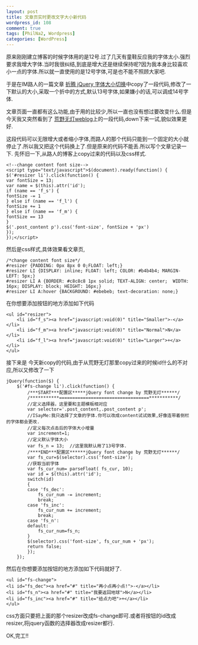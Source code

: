 ```yaml
--- 
layout: post
title: 文章页实时更改文字大小新代码
wordpress_id: 108
comment: true
tags: [PhilNa2, Wordpress]
categories: [WordPress]
---
```

原来刚刚建立博客的时候字体用的是12号.过了几天有童鞋反应我的字体太小.强烈要求我增大字体.当时我很纠结,到底是增大还是继续保持呢?因为我本身比较喜欢小一点的字体.所以就一直使用的是12号字体,可是也不能不照顾大家吧.

于是在IM路人的一篇文章
[折腾 jQuery 字体大小切换](http://imluren.com/2011/01/jquery-change-font-size.html)中copy了一段代码,修改了一下默认的大小,采取一个折中的方式,默认13号字体,如果嫌小的话,可以调成14号字体.

文章页面一直都有这么功能,由于用的比较少,所以一直也没有想过要改变什么.但是今天我又突然看到了 [荒野无灯weblog](http://www.ihacklog.com/wordpress/wpskills/jquery-fontsize-change-script-for-wordpress.html)上的一段代码,down下来一试,貌似效果更好.

这段代码可以无限增大或者缩小字体,而路人的那个代码只能到一个固定的大小就停止了.所以我又把这个代码换上了.但是原来的代码不能丢.所以写个文章记录一下.
先怀旧一下,从路人的博客上copy过来的代码以及css样式.

    <!--change content font size-->
    <script type="text/javascript">$(document).ready(function() {
    $('#resizer li').click(function() {
    var fontSize = 13;
    var name = $(this).attr('id');
    if (name == 'f_s') {
    fontSize -= 1
    } else if (name == 'f_l') {
    fontSize += 1
    } else if (name == 'f_m') {
    fontSize == 13
    }
    $('.post_content p').css('font-size', fontSize + 'px')
    });
    });</script>
    
然后是css样式,具体效果看文章页,

    /*change content font size*/
    #resizer {PADDING: 0px 8px 0 0;FLOAT: left;}
    #resizer LI {DISPLAY: inline; FLOAT: left; COLOR: #b4b4b4; MARGIN-LEFT: 5px;}
    #resizer LI A {BORDER: #c8c8c8 1px solid; TEXT-ALIGN: center;  WIDTH: 16px; DISPLAY: block; HEIGHT: 16px;}
    #resizer LI A:hover {BACKGROUND: #ebebeb; text-decoration: none;}
    
在你想要添加按钮的地方添加如下代码

    <ul id="resizer">
        <li id="f_s"><a href="javascript:void(0)" title="Smaller">-</a></li>
        <li id="f_m"><a href="javascript:void(0)" title="Normal">N</a></li>
        <li id="f_l"><a href="javascript:void(0)" title="Larger">+</a></li>
    </ul>

接下来是 今天新copy的代码,由于从荒野无灯那里copy过来的时候id什么的不对应,所以又修改了一下

    jQuery(function($) {
        $('#fs-change li').click(function() {
            /***START***配置区*****jQuery font change by 荒野无灯******/
            /***********==================================***********/
            //定义选择器，这里要和主题模板相对应
            var selector='.post_content,.post_content p';
            //ISayMe:我只选择了文章的字体.你可以改成content试试效果,好像连带着侧栏的字体都会更改.
            //定义每次点击后的字体大小增量
            var increment=1;
            //定义默认字体大小
            var fs_n = 13;  //这里我默认用了13号字体.
            /****END***配置区******jQuery font change by 荒野无灯******/
            var fs_cur=$(selector).css('font-size');
            //获取当前字体
            var fs_cur_num= parseFloat( fs_cur, 10);
            var id = $(this).attr('id');
            switch(id)
            {
            case 'fs_dec':
                fs_cur_num -= increment;
                break;
            case 'fs_inc':
                fs_cur_num += increment;
                break;
            case 'fs_n':
            default:
                fs_cur_num=fs_n;
            }
            $(selector).css('font-size', fs_cur_num + 'px');
            return false;
            });
        });
        
然后在你想要添加按钮的地方添加如下代码就好了.

    <ul id="fs-change">
    <li id="fs_dec"><a href="#" title="再小点再小点!">-</a></li>
    <li id="fs_n"><a href="#" title="我要返回地球">N</a></li>
    <li id="fs_inc"><a href="#" title="给点力吧">+</a></li>
    </ul>
css方面只要把上面的那个resizer改成fs-change即可.或者将按钮的id改成resizer,将jquery函数的选择器改成resizer都行.

OK,完工!!
